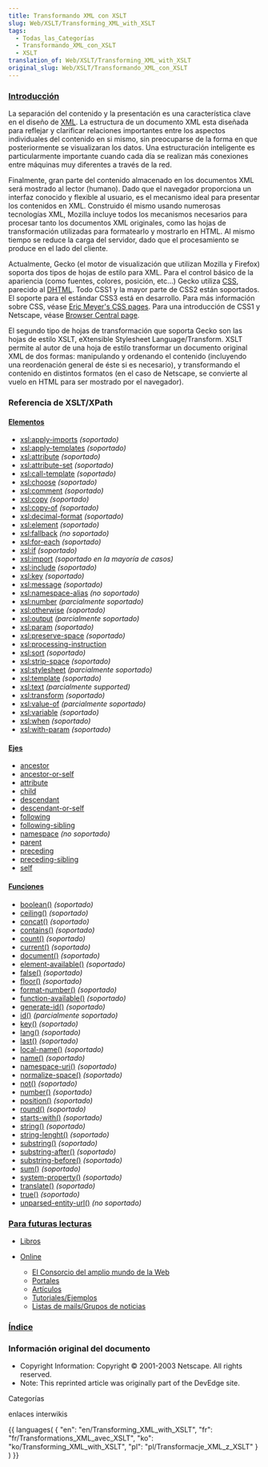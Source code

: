 ```yaml
---
title: Transformando XML con XSLT
slug: Web/XSLT/Transforming_XML_with_XSLT
tags:
  - Todas_las_Categorías
  - Transformando_XML_con_XSLT
  - XSLT
translation_of: Web/XSLT/Transforming_XML_with_XSLT
original_slug: Web/XSLT/Transformando_XML_con_XSLT
---
```

### [Introducción](es/Transformando_XML_en_XSLT/Introducci%c3%b3n)

La separación del contenido y la presentación es una característica clave en el diseño de [XML](es/XML). La estructura de un documento XML esta diseñada para reflejar y clarificar relaciones importantes entre los aspectos individuales del contenido en si mismo, sin preocuparse de la forma en que posteriormente se visualizaran los datos. Una estructuración inteligente es particularmente importante cuando cada día se realizan más conexiones entre máquinas muy diferentes a través de la red.

Finalmente, gran parte del contenido almacenado en los documentos XML será mostrado al lector (humano). Dado que el navegador proporciona un interfaz conocido y flexible al usuario, es el mecanismo ideal para presentar los contenidos en XML. Construido él mismo usando numerosas tecnologías XML, Mozilla incluye todos los mecanismos necesarios para procesar tanto los documentos XML originales, como las hojas de transformación utilizadas para formatearlo y mostrarlo en HTML. Al mismo tiempo se reduce la carga del servidor, dado que el procesamiento se produce en el lado del cliente.

Actualmente, Gecko (el motor de visualización que utilizan Mozilla y Firefox) soporta dos tipos de hojas de estilo para XML. Para el control básico de la apariencia (como fuentes, colores, posición, etc...) Gecko utiliza [CSS](es/CSS), parecido al [DHTML](es/DHTML). Todo CSS1 y la mayor parte de CSS2 están soportados. El soporte para el estándar CSS3 está en desarrollo. Para más información sobre CSS, véase [Eric Meyer's CSS pages](http://www.meyerweb.com/eric/css/). Para una introducción de CSS1 y Netscape, véase [Browser Central page](http://home.netscape.com/browsers/future/standards.html#1).

El segundo tipo de hojas de transformación que soporta Gecko son las hojas de estilo XSLT, eXtensible Stylesheet Language/Transform. XSLT permite al autor de una hoja de estilo transformar un documento original XML de dos formas: manipulando y ordenando el contenido (incluyendo una reordenación general de éste si es necesario), y transformando el contenido en distintos formatos (en el caso de Netscape, se convierte al vuelo en HTML para ser mostrado por el navegador).

### Referencia de XSLT/XPath

#### [Elementos](es/XSLT/Elementos)

- [xsl:apply-imports](es/XSLT/apply-imports) _(soportado)_
- [xsl:apply-templates](es/XSLT/apply-templates) _(soportado)_
- [xsl:attribute](es/XSLT/attribute) _(soportado)_
- [xsl:attribute-set](es/XSLT/attribute-set) _(soportado)_
- [xsl:call-template](es/XSLT/call-template) _(soportado)_
- [xsl:choose](es/XSLT/choose) _(soportado)_
- [xsl:comment](es/XSLT/comment) _(soportado)_
- [xsl:copy](es/XSLT/copy) _(soportado)_
- [xsl:copy-of](es/XSLT/copy-of) _(soportado)_
- [xsl:decimal-format](es/XSLT/decimal-format) _(soportado)_
- [xsl:element](es/XSLT/element) _(soportado)_
- [xsl:fallback](es/XSLT/fallback) _(no soportado)_
- [xsl:for-each](es/XSLT/for-each) _(soportado)_
- [xsl:if](es/XSLT/if) _(soportado)_
- [xsl:import](es/XSLT/import) _(soportado en la mayoría de casos)_
- [xsl:include](es/XSLT/include) _(soportado)_
- [xsl:key](es/XSLT/key) _(soportado)_
- [xsl:message](es/XSLT/message) _(soportado)_
- [xsl:namespace-alias](es/XSLT/namespace-alias) _(no soportado)_
- [xsl:number](es/XSLT/number) _(parcialmente soportado)_
- [xsl:otherwise](es/XSLT/otherwise) _(soportado)_
- [xsl:output](es/XSLT/output) _(parcialmente soportado)_
- [xsl:param](es/XSLT/param) _(soportado)_
- [xsl:preserve-space](es/XSLT/preserve-space) _(soportado)_
- [xsl:processing-instruction](es/XSLT/processing-instruction)
- [xsl:sort](es/XSLT/sort) _(soportado)_
- [xsl:strip-space](es/XSLT/strip-space) _(soportado)_
- [xsl:stylesheet](es/XSLT/stylesheet) _(parcialmente soportado)_
- [xsl:template](es/XSLT/template) _(soportado)_
- [xsl:text](es/XSLT/text) _(parcialmente supported)_
- [xsl:transform](es/XSLT/transform) _(soportado)_
- [xsl:value-of](es/XSLT/value-of) _(parcialmente soportado)_
- [xsl:variable](es/XSLT/variable) _(soportado)_
- [xsl:when](es/XSLT/when) _(soportado)_
- [xsl:with-param](es/XSLT/with-param) _(soportado)_

#### [Ejes](es/XPath/Ejes)

- [ancestor](es/XPath/Ejes/ancestor)
- [ancestor-or-self](es/XPath/Ejes/ancestor-or-self)
- [attribute](es/XPath/Ejes/attribute)
- [child](es/XPath/Ejes/child)
- [descendant](es/XPath/Ejes/descendant)
- [descendant-or-self](es/XPath/Ejes/descendant-or-self)
- [following](es/XPath/Ejes/following)
- [following-sibling](es/XPath/Ejes/following-sibling)
- [namespace](es/XPath/Ejes/namespace) _(no soportado)_
- [parent](es/XPath/Ejes/parent)
- [preceding](es/XPath/Ejes/preceding)
- [preceding-sibling](es/XPath/Ejes/preceding-sibling)
- [self](es/XPath/Ejes/self)

#### [Funciones](es/XPath/Funciones)

- [boolean()](es/XPath/Funciones/boolean) _(soportado)_
- [ceiling()](es/XPath/Funciones/ceiling) _(soportado)_
- [concat()](es/XPath/Funciones/concat) _(soportado)_
- [contains()](es/XPath/Funciones/contains) _(soportado)_
- [count()](es/XPath/Funciones/count) _(soportado)_
- [current()](es/XPath/Funciones/current) _(soportado)_
- [document()](es/XPath/Funciones/document) _(soportado)_
- [element-available()](es/XPath/Funciones/element-available) _(soportado)_
- [false()](es/XPath/Funciones/false) _(soportado)_
- [floor()](es/XPath/Funciones/floor) _(soportado)_
- [format-number()](es/XPath/Funciones/format-number) _(soportado)_
- [function-available()](es/XPath/Funciones/function-available) _(soportado)_
- [generate-id()](es/XPath/Funciones/generate-id) _(soportado)_
- [id()](es/XPath/Funciones/id) _(parcialmente soportado)_
- [key()](es/XPath/Funciones/key) _(soportado)_
- [lang()](es/XPath/Funciones/lang) _(soportado)_
- [last()](es/XPath/Funciones/last) _(soportado)_
- [local-name()](es/XPath/Funciones/local-name) _(soportado)_
- [name()](es/XPath/Funciones/name) _(soportado)_
- [namespace-uri()](es/XPath/Funciones/namespace-uri) _(soportado)_
- [normalize-space()](es/XPath/Funciones/normalize-space) _(soportado)_
- [not()](es/XPath/Funciones/not) _(soportado)_
- [number()](es/XPath/Funciones/number) _(soportado)_
- [position()](es/XPath/Funciones/position) _(soportado)_
- [round()](es/XPath/Funciones/round) _(soportado)_
- [starts-with()](es/XPath/Funciones/starts-with) _(soportado)_
- [string()](es/XPath/Funciones/string) _(soportado)_
- [string-lenght()](es/XPath/Funciones/string-length) _(soportado)_
- [substring()](es/XPath/Funciones/substring) _(soportado)_
- [substring-after()](es/XPath/Funciones/substring-after) _(soportado)_
- [substring-before()](es/XPath/Funciones/substring-before) _(soportado)_
- [sum()](es/XPath/Funciones/sum) _(soportado)_
- [system-property()](es/XPath/Funciones/system-property) _(soportado)_
- [translate()](es/XPath/Funciones/translate) _(soportado)_
- [true()](es/XPath/Funciones/true) _(soportado)_
- [unparsed-entity-url()](es/XPath/Funciones/unparsed-entity-url) _(no soportado)_

### [Para futuras lecturas](es/Transformando_XMLcon_XSLT/Para_Futuras_Lecturas)

- [Libros](es/Transformando_XMLcon_XSLT/Para_Futuras_Lecturas#Libros)
- [Online](es/Transformando_XMLcon_XSLT/Para_Futuras_Lecturas#Online)

  - [El Consorcio del amplio mundo de la Web](es/Transformando_XMLcon_XSLT/Para_Futuras_Lecturas#El_Consorcio_del_Mundo_de_la_Web)
  - [Portales](es/Transformando_XMLcon_XSLT/Para_Futuras_Lecturas#Portales)
  - [Artículos](es/Transformando_XMLcon_XSLT/Para_Futuras_Lecturas#Art.C3.ADculos)
  - [Tutoriales/Ejemplos](es/Transformando_XMLcon_XSLT/Para_Futuras_Lecturas#Tutoriales.2FEjemplos)
  - [Listas de mails/Grupos de noticias](es/Transformando_XMLcon_XSLT/Para_Futuras_Lecturas#Listas_de_mails.2FGrupos_de_noticias)

### [Índice](es/Transformando_XML_con_XSLT/Indice)

### Información original del documento

- Copyright Information: Copyright © 2001-2003 Netscape. All rights reserved.
- Note: This reprinted article was originally part of the DevEdge site.

Categorías

enlaces interwikis

{{ languages( { "en": "en/Transforming_XML_with_XSLT", "fr": "fr/Transformations_XML_avec_XSLT", "ko": "ko/Transforming_XML_with_XSLT", "pl": "pl/Transformacje_XML_z_XSLT" } ) }}
